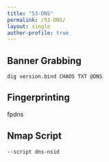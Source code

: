 ```yaml
---
title: "53-DNS"
permalink: /53-DNS/
layout: single
author-profile: true
---
```


## Banner Grabbing

``dig version.bind CHAOS TXT @DNS``

## Fingerprinting

fpdns

## Nmap Script

``--script dns-nsid``

